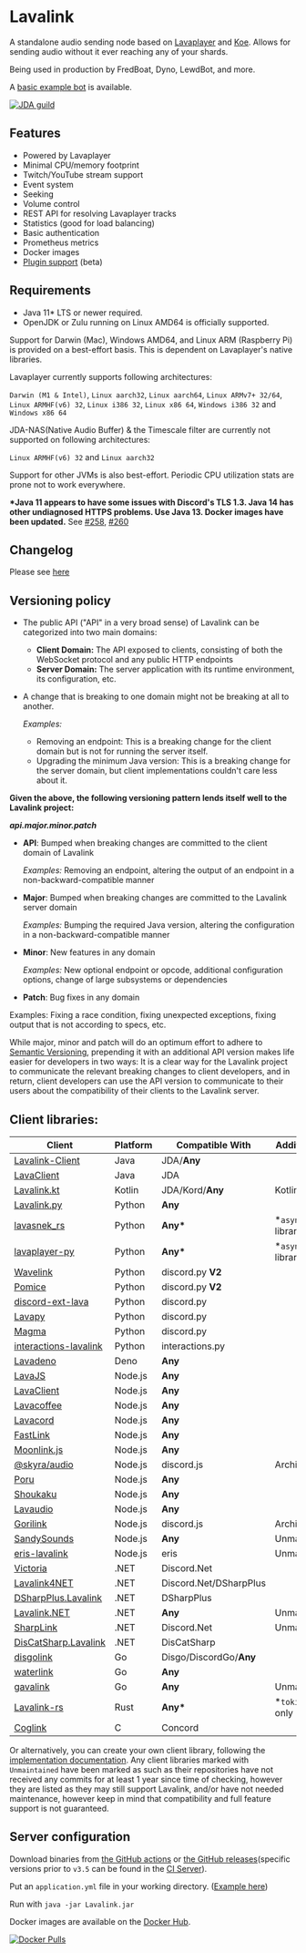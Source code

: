 # Lavalink
A standalone audio sending node based on [Lavaplayer](https://github.com/sedmelluq/lavaplayer) and [Koe](https://github.com/KyokoBot/koe).
Allows for sending audio without it ever reaching any of your shards.

Being used in production by FredBoat, Dyno, LewdBot, and more.

A [basic example bot](Testbot) is available.

[![JDA guild](https://discordapp.com/api/guilds/125227483518861312/embed.png?style=banner2)](https://discord.gg/jtAWrzU)

## Features
* Powered by Lavaplayer
* Minimal CPU/memory footprint
* Twitch/YouTube stream support
* Event system
* Seeking
* Volume control
* REST API for resolving Lavaplayer tracks
* Statistics (good for load balancing)
* Basic authentication
* Prometheus metrics
* Docker images
* [Plugin support](PLUGINS.md) (beta)

## Requirements

* Java 11* LTS or newer required.
* OpenJDK or Zulu running on Linux AMD64 is officially supported.

Support for Darwin (Mac), Windows AMD64, and Linux ARM (Raspberry Pi) is provided on a best-effort basis. This is dependent on Lavaplayer's native libraries.

Lavaplayer currently supports following architectures: 

`Darwin (M1 & Intel)`, `Linux aarch32`, `Linux aarch64`, `Linux ARMv7+ 32/64`, `Linux ARMHF(v6) 32`, `Linux i386 32`, `Linux x86 64`, `Windows i386 32` and `Windows x86 64`

JDA-NAS(Native Audio Buffer) & the Timescale filter are currently not supported on following architectures: 

`Linux ARMHF(v6) 32` and `Linux aarch32`


Support for other JVMs is also best-effort. Periodic CPU utilization stats are prone not to work everywhere.

**\*Java 11 appears to have some issues with Discord's TLS 1.3. Java 14 has other undiagnosed HTTPS problems. Use Java 13. Docker images have been updated.** See [#258](https://github.com/freyacodes/Lavalink/issues/258), [#260](https://github.com/freyacodes/Lavalink/issues/260)

## Changelog

Please see [here](CHANGELOG.md)

## Versioning policy

- The public API ("API" in a very broad sense) of Lavalink can be categorized into two main domains:
  - **Client Domain:** The API exposed to clients, consisting of both the WebSocket protocol and any public HTTP endpoints
  - **Server Domain:** The server application with its runtime environment, its configuration, etc.

- A change that is breaking to one domain might not be breaking at all to another.

  *Examples:*
  - Removing an endpoint: This is a breaking change for the client domain but is not for running the server itself.
  - Upgrading the minimum Java version: This is a breaking change for the server domain, but client implementations couldn't care less about it.

**Given the above, the following versioning pattern lends itself well to the Lavalink project:**

_**api.major.minor.patch**_

- **API**: Bumped when breaking changes are committed to the client domain of Lavalink

  *Examples:* Removing an endpoint, altering the output of an endpoint in a non-backward-compatible manner
- **Major**: Bumped when breaking changes are committed to the Lavalink server domain

  *Examples:* Bumping the required Java version, altering the configuration in a non-backward-compatible manner
- **Minor**: New features in any domain

  *Examples:* New optional endpoint or opcode, additional configuration options, change of large subsystems or dependencies
- **Patch**: Bug fixes in any domain

Examples: Fixing a race condition, fixing unexpected exceptions, fixing output that is not according to specs, etc.

While major, minor and patch will do an optimum effort to adhere to [Semantic Versioning](https://semver.org/), prepending it with an additional API version makes life easier for developers in two ways: It is a clear way for the Lavalink project to communicate the relevant breaking changes to client developers, and in return, client developers can use the API version to communicate to their users about the compatibility of their clients to the Lavalink server.


## Client libraries:
Client | Platform | Compatible With | Additional Information
-------|----------|-----------------|-----------------------
[Lavalink-Client](https://github.com/freyacodes/lavalink-client) | Java | JDA/**Any**
[LavaClient](https://github.com/HoneycombsTeam/LavaClient) | Java | JDA
[Lavalink.kt](https://github.com/DRSchlaubi/lavalink.kt) | Kotlin | JDA/Kord/**Any** | Kotlin Coroutines
[Lavalink.py](https://github.com/Devoxin/Lavalink.py) | Python | **Any**
[lavasnek_rs](https://github.com/vicky5124/lavasnek_rs) | Python | **Any\*** | *`asyncio`-based libraries only
[lavaplayer-py](https://github.com/HazemMeqdad/lavaplayer) | Python | **Any\*** | *`asyncio`-based libraries only
[Wavelink](https://github.com/PythonistaGuild/Wavelink) | Python | discord.py **V2**
[Pomice](https://github.com/cloudwithax/pomice) | Python | discord.py **V2**
[discord-ext-lava](https://github.com/Axelware/discord-ext-lava) | Python | discord.py
[Lavapy](https://github.com/Aspect1103/Lavapy) | Python | discord.py
[Magma](https://github.com/initzx/magma) | Python | discord.py
[interactions-lavalink](https://github.com/interactions-py/lavalink) | Python | interactions.py
[Lavadeno](https://github.com/lavaclient/lavadeno) | Deno | **Any**
[LavaJS](https://github.com/OverleapTechnologies/LavaJS) | Node.js | **Any**
[LavaClient](https://github.com/lavaclient/lavaclient) | Node.js | **Any**
[Lavacoffee](https://github.com/XzFirzal/lavacoffee) | Node.js | **Any**
[Lavacord](https://github.com/lavacord/lavacord) | Node.js | **Any**
[FastLink](https://github.com/ThePedroo/FastLink) | Node.js | **Any**
[Moonlink.js](https://github.com/1Lucas1apk/moonlink.js) | Node.js | **Any**
[@skyra/audio](https://github.com/skyra-project/audio) | Node.js | discord.js | Archived
[Poru](https://github.com/parasop/poru) | Node.js | **Any**
[Shoukaku](https://github.com/Deivu/Shoukaku) | Node.js | **Any**
[Lavaudio](https://github.com/rilysh/lavaudio) | Node.js | **Any**
[Gorilink](https://github.com/Gorillas-Team/Gorilink) | Node.js | discord.js | Archived/Unmaintained
[SandySounds](https://github.com/MrJohnCoder/SandySounds) | Node.js | **Any** | Unmaintained
[eris-lavalink](https://github.com/briantanner/eris-lavalink) | Node.js | eris | Unmaintained
[Victoria](https://github.com/Yucked/Victoria) | .NET | Discord.Net
[Lavalink4NET](https://github.com/angelobreuer/Lavalink4NET) | .NET | Discord\.Net/DSharpPlus
[DSharpPlus.Lavalink](https://github.com/DSharpPlus/DSharpPlus/tree/master/DSharpPlus.Lavalink) | .NET | DSharpPlus
[Lavalink.NET](https://github.com/Dev-Yukine/Lavalink.NET) | .NET | **Any** | Unmaintained
[SharpLink](https://github.com/Devoxin/SharpLink) | .NET | Discord.Net | Unmaintained
[DisCatSharp.Lavalink](https://github.com/Aiko-IT-Systems/DisCatSharp/tree/main/DisCatSharp.Lavalink) | .NET | DisCatSharp
[disgolink](https://github.com/DisgoOrg/disgolink) | Go | Disgo/DiscordGo/**Any**
[waterlink](https://github.com/lukasl-dev/waterlink) | Go | **Any**
[gavalink](https://github.com/foxbot/gavalink) | Go | **Any** | Unmaintained
[Lavalink-rs](https://gitlab.com/vicky5124/lavalink-rs) | Rust | **Any\*** | *`tokio`-based libraries only
[Coglink](https://github.com/ThePedroo/Coglink) | C | Concord

Or alternatively, you can create your own client library, following the [implementation documentation](https://github.com/freyacodes/Lavalink/blob/master/IMPLEMENTATION.md).
Any client libraries marked with `Unmaintained` have been marked as such as their repositories have not received any commits for at least 1 year since time of checking,
however they are listed as they may still support Lavalink, and/or have not needed maintenance, however keep in mind that compatibility and full feature support is not guaranteed.

## Server configuration
Download binaries from [the GitHub actions](https://github.com/freyacodes/Lavalink/actions) or [the GitHub releases](https://github.com/freyacodes/Lavalink/releases)(specific versions prior to `v3.5` can be found in the [CI Server](https://ci.fredboat.com/viewLog.html?buildId=lastSuccessful&buildTypeId=Lavalink_Build&tab=artifacts&guest=1)). 

Put an `application.yml` file in your working directory. ([Example here](https://github.com/freyacodes/Lavalink/blob/master/LavalinkServer/application.yml.example))

Run with `java -jar Lavalink.jar`

Docker images are available on the [Docker Hub](https://hub.docker.com/r/fredboat/lavalink/).

[![Docker Pulls](https://img.shields.io/docker/pulls/fredboat/lavalink.svg)](https://hub.docker.com/r/fredboat/lavalink/)
